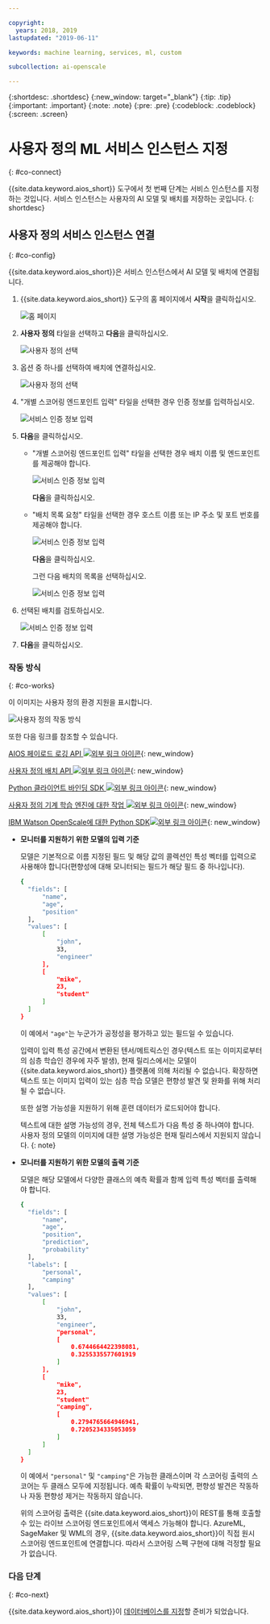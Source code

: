 ```yaml
---

copyright:
  years: 2018, 2019
lastupdated: "2019-06-11"

keywords: machine learning, services, ml, custom 

subcollection: ai-openscale

---
```


{:shortdesc: .shortdesc}
{:new_window: target="_blank"}
{:tip: .tip}
{:important: .important}
{:note: .note}
{:pre: .pre}
{:codeblock: .codeblock}
{:screen: .screen}

# 사용자 정의 ML 서비스 인스턴스 지정
{: #co-connect}

{{site.data.keyword.aios_short}} 도구에서 첫 번째 단계는 서비스 인스턴스를 지정하는 것입니다. 서비스 인스턴스는 사용자의 AI 모델 및 배치를 저장하는 곳입니다.
{: shortdesc}

## 사용자 정의 서비스 인스턴스 연결
{: #co-config}

{{site.data.keyword.aios_short}}은 서비스 인스턴스에서 AI 모델 및 배치에 연결됩니다.

1.  {{site.data.keyword.aios_short}} 도구의 홈 페이지에서 **시작**을 클릭하십시오.

    ![홈 페이지](images/gs-config-start.png)

2.  **사용자 정의** 타일을 선택하고 **다음**을 클릭하십시오.

    ![사용자 정의 선택](images/connect-custom.png)

3.  옵션 중 하나를 선택하여 배치에 연결하십시오.

    ![사용자 정의 선택](images/connect-custom-deploy.png)

4.  "개별 스코어링 엔드포인트 입력" 타일을 선택한 경우 인증 정보를 입력하십시오.

    ![서비스 인증 정보 입력](images/connect-custom-cred.png)

5.  **다음**을 클릭하십시오.

    - "개별 스코어링 엔드포인트 입력" 타일을 선택한 경우 배치 이름 및 엔드포인트를 제공해야 합니다.

      ![서비스 인증 정보 입력](images/connect-custom-endpoint.png)

      **다음**을 클릭하십시오.

    - "배치 목록 요청" 타일을 선택한 경우 호스트 이름 또는 IP 주소 및 포트 번호를 제공해야 합니다.

      ![서비스 인증 정보 입력](images/connect-custom-apiendpoint.png)

      **다음**을 클릭하십시오.

      그런 다음 배치의 목록을 선택하십시오.

      ![서비스 인증 정보 입력](images/connect-custom-apiendpoint2.png)

6.  선택된 배치를 검토하십시오.

    ![서비스 인증 정보 입력](images/connect-custom-deploy2.png)

7.  **다음**을 클릭하십시오.

### 작동 방식
{: #co-works}

이 이미지는 사용자 정의 환경 지원을 표시합니다.

![사용자 정의 작동 방식](images/custom-how-works.png)

또한 다음 링크를 참조할 수 있습니다.

[AIOS 페이로드 로깅 API ![외부 링크 아이콘](../../icons/launch-glyph.svg "외부 링크 아이콘")](https://{DomainName}/apidocs/ai-openscale#publish-scoring-payload){: new_window}

[사용자 정의 배치 API ![외부 링크 아이콘](../../icons/launch-glyph.svg "외부 링크 아이콘")](https://aiopenscale-custom-deployement-spec.mybluemix.net/){: new_window}

[Python 클라이언트 바인딩 SDK ![외부 링크 아이콘](../../icons/launch-glyph.svg "외부 링크 아이콘")](http://ai-openscale-python-client.mybluemix.net/#bindings){: new_window}

[사용자 정의 기계 학습 엔진에 대한 작업 ![외부 링크 아이콘](../../icons/launch-glyph.svg "외부 링크 아이콘")](https://github.com/pmservice/ai-openscale-tutorials/blob/master/notebooks/AI%20OpenScale%20and%20Custom%20ML%20Engine.ipynb){: new_window}

[IBM Watson OpenScale에 대한 Python SDK![외부 링크 아이콘](../../icons/launch-glyph.svg "외부 링크 아이콘")](https://pypi.org/project/ibm-ai-openscale/){: new_window}

- **모니터를 지원하기 위한 모델의 입력 기준**

  모델은 기본적으로 이름 지정된 필드 및 해당 값의 콜렉션인 특성 벡터를 입력으로 사용해야 합니다(편향성에 대해 모니터되는 필드가 해당 필드 중 하나입니다).

  ```bash
  {
    "fields": [
        "name",
        "age",
        "position"
    ],
    "values": [
        [
            "john",
            33,
            "engineer"
        ],
        [
            "mike",
            23,
            "student"
        ]
    ]
  }
  ```

  이 예에서 `"age"`는 누군가가 공정성을 평가하고 있는 필드일 수 있습니다.

  입력이 입력 특성 공간에서 변환된 텐서/메트릭스인 경우(텍스트 또는 이미지로부터의 심층 학습인 경우에 자주 발생), 현재 릴리스에서는 모델이 {{site.data.keyword.aios_short}} 플랫폼에 의해 처리될 수 없습니다. 확장하면 텍스트 또는 이미지 입력이 있는 심층 학습 모델은 편향성 발견 및 완화를 위해 처리될 수 없습니다.

  또한 설명 가능성을 지원하기 위해 훈련 데이터가 로드되어야 합니다.

  텍스트에 대한 설명 가능성의 경우, 전체 텍스트가 다음 특성 중 하나여야 합니다. 사용자 정의 모델의 이미지에 대한 설명 가능성은 현재 릴리스에서 지원되지 않습니다.
  {: note}

- **모니터를 지원하기 위한 모델의 출력 기준**

  모델은 해당 모델에서 다양한 클래스의 예측 확률과 함께 입력 특성 벡터를 출력해야 합니다.

  ```bash
  {
    "fields": [
        "name",
        "age",
        "position",
        "prediction",
        "probability"
    ],
    "labels": [
        "personal",
        "camping"
    ],
    "values": [
        [
            "john",
            33,
            "engineer",
            "personal",
            [
                0.6744664422398081,
                0.3255335577601919
            ]
        ],
        [
            "mike",
            23,
            "student"
            "camping",
            [
                0.2794765664946941,
                0.7205234335053059
            ]
        ]
    ]
  }
  ```

  이 예에서 `"personal"` 및 `"camping"`은 가능한 클래스이며 각 스코어링 출력의 스코어는 두 클래스 모두에 지정됩니다. 예측 확률이 누락되면, 편향성 발견은 작동하나 자동 편향성 제거는 작동하지 않습니다.

  위의 스코어링 출력은 {{site.data.keyword.aios_short}}이 REST를 통해 호출할 수 있는 라이브 스코어링 엔드포인트에서 액세스 가능해야 합니다. AzureML, SageMaker 및 WML의 경우, {{site.data.keyword.aios_short}}이 직접 원시 스코어링 엔드포인트에 연결합니다. 따라서 스코어링 스펙 구현에 대해 걱정할 필요가 없습니다.

### 다음 단계
{: #co-next}

{{site.data.keyword.aios_short}}이 [데이터베이스를 지정](/docs/services/ai-openscale?topic=ai-openscale-connect-db)할 준비가 되었습니다.
